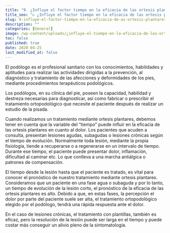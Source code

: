 ```yaml
---
title: "9. ¿Influye el factor tiempo en la eficacia de las ortesis plantares?"
title_seo: "▷ ¿Influye el factor tiempo en la eficacia de las ortesis plantares?"
slug: 9-influye-el-factor-tiempo-en-la-eficacia-de-as-ortesis-plantares
description: ""
categories: [General]
image: /wp-content/uploads/¿influye-el-tiempo-en-la-eficacia-de-las-ortesis-plantares.001-768x576.jpeg
toc: false
published: true
date: 2020-04-25
last_modified_at: false
---
```

El podólogo es el profesional sanitario con los conocimientos, habilidades y aptitudes para realizar las actividades dirigidas a la prevención, al diagnóstico y tratamiento de las afecciones y deformidades de los pies, mediante procedimientos terapéuticos podológicos.

Los podólogos, en su clínica del pie, poseen la capacidad, habilidad y destreza necesarias para diagnosticar, así como fabricar o prescribir el tratamiento ortopodológico que necesite el paciente después de realizar un estudio de la pisada.

Cuando realizamos un tratamiento mediante ortesis plantares, debemos tener en cuenta que la variable del “tiempo” puede influir en la eficacia de las ortesis plantares en cuanto al dolor.  Los pacientes que acuden a consulta, presentan lesiones agudas, subagudas o lesiones crónicas según el tiempo de evolución. Normalmente toda lesión, mediante la propia fisiología, tiende a recuperarse o a regenerarse en un intervalo de tiempo. Durante ese tiempo, el paciente puede presentar dolor, inflamación, dificultad al caminar etc. Lo que conlleva a una marcha antiálgica o patrones de compensación.

El tiempo desde la lesión hasta que el paciente es tratado, es vital para conocer el pronóstico de nuestro tratamiento mediante ortesis plantares. Consideramos que un paciente en una fase agua o subaguda y por lo tanto, un tiempo de evolución de la lesión corto, el pronóstico de la eficacia de las ortesis plantares es alto. Debido a que, en estas fases, la percepción el dolor por parte del paciente suele ser alta, el tratamiento ortopodológico elegido por el podólogo, tendrá una rápida respuesta ante el dolor.

En el caso de lesiones crónicas, el tratamiento con plantillas, también es eficaz, pero la resolución de la lesión puede ser larga en el tiempo y puede costar más conseguir un alivio pleno de la sintomatología.